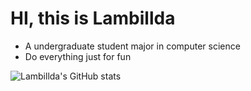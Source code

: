 # HI, this is Lambillda

- A undergraduate student major in computer science
- Do everything just for fun

![Lambillda's GitHub stats](https://github-readme-stats.vercel.app/api?username=lambillda&theme=vue&show_icons=true)

